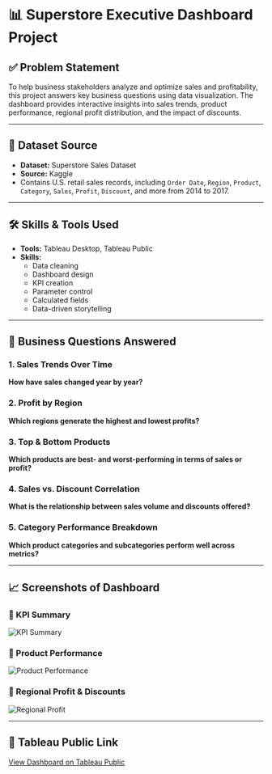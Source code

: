 # 📊 Superstore Executive Dashboard Project

## ✅ Problem Statement
To help business stakeholders analyze and optimize sales and profitability, this project answers key business questions using data visualization. The dashboard provides interactive insights into sales trends, product performance, regional profit distribution, and the impact of discounts.

---

## 🧮 Dataset Source
- **Dataset:** Superstore Sales Dataset  
- **Source:** Kaggle  
- Contains U.S. retail sales records, including `Order Date`, `Region`, `Product`, `Category`, `Sales`, `Profit`, `Discount`, and more from 2014 to 2017.

---

## 🛠 Skills & Tools Used
- **Tools:** Tableau Desktop, Tableau Public  
- **Skills:**  
  - Data cleaning  
  - Dashboard design  
  - KPI creation  
  - Parameter control  
  - Calculated fields  
  - Data-driven storytelling

---

## 🧠 Business Questions Answered
### 1. Sales Trends Over Time  
**How have sales changed year by year?**

### 2. Profit by Region  
**Which regions generate the highest and lowest profits?**

### 3. Top & Bottom Products  
**Which products are best- and worst-performing in terms of sales or profit?**

### 4. Sales vs. Discount Correlation  
**What is the relationship between sales volume and discounts offered?**

### 5. Category Performance Breakdown  
**Which product categories and subcategories perform well across metrics?**

---

## 📈 Screenshots of Dashboard

### 🔷 KPI Summary
![KPI Summary](Screenshots/Screenshot%202568-05-26%20at%2012.14.53.png)

### 🔷 Product Performance
![Product Performance](Screenshots/Screenshot%202568-05-26%20at%2012.15.47.png)

### 🔷 Regional Profit & Discounts
![Regional Profit](Screenshots/Screenshot%202568-05-26%20at%2012.16.05.png)

---

## 📎 Tableau Public Link
[View Dashboard on Tableau Public](https://public.tableau.com/app/profile/kunsee.tangsrisanguan/viz/SuperstoreDashboard_17482367488370/SuperstoreExecutiveSummary?publish=yes)  
